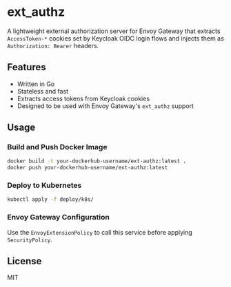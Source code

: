 # ext_authz

A lightweight external authorization server for Envoy Gateway that extracts `AccessToken-*` cookies
set by Keycloak OIDC login flows and injects them as `Authorization: Bearer` headers.

## Features

- Written in Go
- Stateless and fast
- Extracts access tokens from Keycloak cookies
- Designed to be used with Envoy Gateway's `ext_authz` support

## Usage

### Build and Push Docker Image

```bash
docker build -t your-dockerhub-username/ext-authz:latest .
docker push your-dockerhub-username/ext-authz:latest
```

### Deploy to Kubernetes

```bash
kubectl apply -f deploy/k8s/
```

### Envoy Gateway Configuration

Use the `EnvoyExtensionPolicy` to call this service before applying `SecurityPolicy`.

## License

MIT